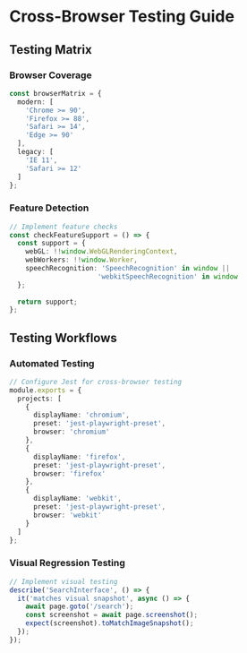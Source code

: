 # Cross-Browser Testing Guide

## Testing Matrix

### Browser Coverage
```typescript
const browserMatrix = {
  modern: [
    'Chrome >= 90',
    'Firefox >= 88',
    'Safari >= 14',
    'Edge >= 90'
  ],
  legacy: [
    'IE 11',
    'Safari >= 12'
  ]
};
```

### Feature Detection
```typescript
// Implement feature checks
const checkFeatureSupport = () => {
  const support = {
    webGL: !!window.WebGLRenderingContext,
    webWorkers: !!window.Worker,
    speechRecognition: 'SpeechRecognition' in window || 
                      'webkitSpeechRecognition' in window
  };
  
  return support;
};
```

## Testing Workflows

### Automated Testing
```typescript
// Configure Jest for cross-browser testing
module.exports = {
  projects: [
    {
      displayName: 'chromium',
      preset: 'jest-playwright-preset',
      browser: 'chromium'
    },
    {
      displayName: 'firefox',
      preset: 'jest-playwright-preset',
      browser: 'firefox'
    },
    {
      displayName: 'webkit',
      preset: 'jest-playwright-preset',
      browser: 'webkit'
    }
  ]
};
```

### Visual Regression Testing
```typescript
// Implement visual testing
describe('SearchInterface', () => {
  it('matches visual snapshot', async () => {
    await page.goto('/search');
    const screenshot = await page.screenshot();
    expect(screenshot).toMatchImageSnapshot();
  });
});
``` 